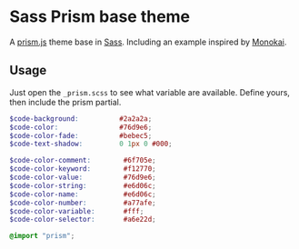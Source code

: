 # Sass Prism base theme

A [prism.js](http://prismjs.com/) theme base in [Sass](http://sass-lang.com). Including an example inspired by [Monokai](http://www.monokai.nl/blog/2006/07/15/textmate-color-theme/).

## Usage

Just open the `_prism.scss` to see what variable are available.
Define yours, then include the prism partial.

```scss
$code-background:          #2a2a2a;
$code-color:               #76d9e6;
$code-color-fade:          #bebec5;
$code-text-shadow:         0 1px 0 #000;

$code-color-comment:        #6f705e;
$code-color-keyword:        #f12770;
$code-color-value:          #76d9e6;
$code-color-string:         #e6d06c;
$code-color-name:           #e6d06c;
$code-color-number:         #a77afe;
$code-color-variable:       #fff;
$code-color-selector:       #a6e22d;

@import "prism";
```
